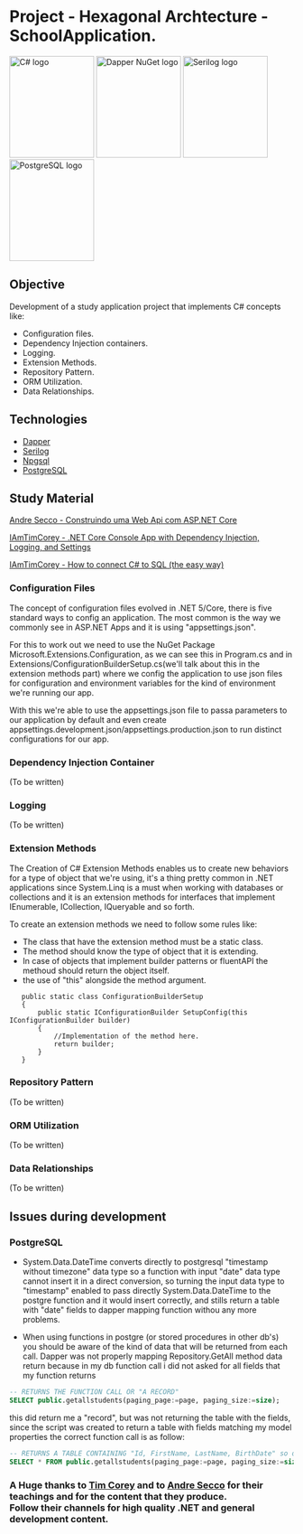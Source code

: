 # Project - Hexagonal Archtecture - SchoolApplication.

<div>
    <img alt="C# logo" src="https://encrypted-tbn0.gstatic.com/images?q=tbn:ANd9GcSaA2RTJJGS7KHl7Lv1HpneTHBKM_yRUp8Q95q5bIGxUOR0axXXidgKzB48bhfhPhPEJVo&usqp=CAU" width="150" height="180">
    <img alt="Dapper NuGet logo" src="https://api.nuget.org/v3-flatcontainer/dapper/2.0.90/icon" width="150" height="180">
    <img alt="Serilog logo"src="https://camo.githubusercontent.com/61dbe65ee3b517d195b5791122ecaf42ba76be78eba921acaf112f096dc57d84/68747470733a2f2f736572696c6f672e6e65742f696d616765732f736572696c6f672d31383070782e706e67" width="150" height="180">
    <img alt="PostgreSQL logo"src="https://api.nuget.org/v3-flatcontainer/npgsql/5.0.5/icon" width="150" height="180">
</div>

## Objective

Development of a study application project that implements C# concepts like:
 - Configuration files.
 - Dependency Injection containers.
 - Logging.
 - Extension Methods.
 - Repository Pattern.
 - ORM Utilization.
 - Data Relationships.

## Technologies

 - [Dapper](https://dapperlib.github.io/Dapper/)
 - [Serilog](https://serilog.net/)
 - [Npgsql](https://www.npgsql.org/)
 - [PostgreSQL](https://www.postgresql.org/)

## Study Material

[Andre Secco - Construindo uma Web Api com ASP.NET Core](https://www.youtube.com/watch?v=J5Ek3vENG-Y)

[IAmTimCorey - .NET Core Console App with Dependency Injection, Logging, and Settings](https://www.youtube.com/watch?v=GAOCe-2nXqc)

[IAmTimCorey - How to connect C# to SQL (the easy way)](https://www.youtube.com/watch?v=Et2khGnrIqc&t=2327s)

### Configuration Files

The concept of configuration files evolved in .NET 5/Core, there is five standard ways to config an application. The most common is the way we commonly see in ASP.NET Apps and it is using "appsettings.json".

For this to work out we need to use the NuGet Package Microsoft.Extensions.Configuration, as we can see this in Program.cs and in Extensions/ConfigurationBuilderSetup.cs(we'll talk about this in the extension methods part) where we config the application to use json files for configuration and environment variables for the kind of environment we're running our app.

With this we're able to use the appsettings.json file to passa parameters to our application by default and even create appsettings.development.json/appsettings.production.json to run distinct configurations for our app.

### Dependency Injection Container

(To be written)

### Logging

(To be written)

### Extension Methods

The Creation of C# Extension Methods enables us to create new behaviors for a type of object that we're using, it's a thing pretty common in .NET applications since System.Linq is a must when working with databases or collections and it is an extension methods for interfaces that implement IEnumerable, ICollection, IQueryable and so forth.

To create an extension methods we need to follow some rules like:
 - The class that have the extension method must be a static class.
 - The method should know the type of object that it is extending.
 - In case of objects that implement builder patterns or fluentAPI the methoud should return the object itself.
 - the use of "this" alongside the method argument.

 ```CSharp  
    public static class ConfigurationBuilderSetup
    {
        public static IConfigurationBuilder SetupConfig(this IConfigurationBuilder builder)
        {
            //Implementation of the method here.
            return builder;
        }
    }
 ```


 ### Repository Pattern

(To be written)

 ### ORM Utilization

(To be written)

 ### Data Relationships

(To be written)

## Issues during development
### PostgreSQL

 - System.Data.DateTime converts directly to postgresql "timestamp without timezone" data type so a function with input "date" data type cannot insert it in a direct conversion, so turning the input data type to "timestamp" enabled to pass directly System.Data.DateTime to the postgre function and it would insert correctly, and stills return a table with "date" fields to dapper mapping function withou any more problems.

 - When using functions in postgre (or stored procedures in other db's) you should be aware of the kind of data that will be returned from each call. Dapper was not properly mapping Repository.GetAll method data return because in my db function call i did not asked for all fields that my function returns
 ```sql
 -- RETURNS THE FUNCTION CALL OR "A RECORD"
SELECT public.getallstudents(paging_page:=page, paging_size:=size);
 ```
 this did return me a "record", but was not returning the table with the fields, since the script was created to return a table with fields matching my model properties the correct function call is as follow:

 ```SQL
 -- RETURNS A TABLE CONTAINING "Id, FirstName, LastName, BirthDate" so dapper can do the entity mapping on it.
 SELECT * FROM public.getallstudents(paging_page:=page, paging_size:=size);
 ```
 ### A Huge thanks to [Tim Corey](https://github.com/TimCorey) and to [Andre Secco](https://github.com/andreluizsecco) for their teachings and for the content that they produce. <br/> Follow their channels for high quality .NET and general development content.
